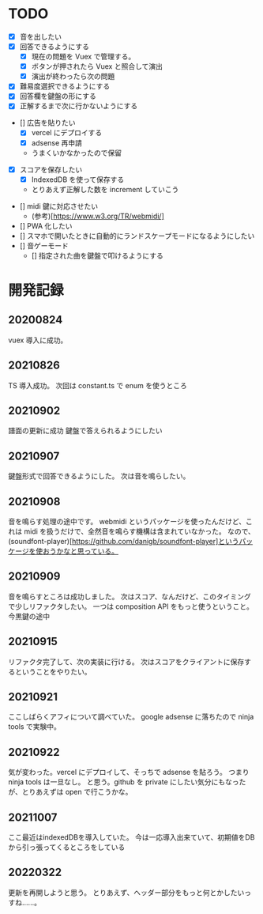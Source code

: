 # TODO

- [x] 音を出したい
- [x] 回答できるようにする
  - [x] 現在の問題を Vuex で管理する。
  - [x] ボタンが押されたら Vuex と照合して演出
  - [x] 演出が終わったら次の問題
- [x] 難易度選択できるようにする
- [x] 回答欄を鍵盤の形にする
- [x] 正解するまで次に行かないようにする
- [] 広告を貼りたい
  - [x] vercel にデプロイする
  - [x] adsense 再申請
  * うまくいかなかったので保留
- [x] スコアを保存したい
  - [x] IndexedDB を使って保存する
  * とりあえず正解した数を increment していこう
- [] midi 鍵に対応させたい
  - (参考)[https://www.w3.org/TR/webmidi/]
- [] PWA 化したい
- [] スマホで開いたときに自動的にランドスケープモードになるようにしたい
- [] 音ゲーモード
  - [] 指定された曲を鍵盤で叩けるようにする

# 開発記録

## 20200824

vuex 導入に成功。

## 20210826

TS 導入成功。
次回は constant.ts で enum を使うところ

## 20210902

譜面の更新に成功
鍵盤で答えられるようにしたい

## 20210907

鍵盤形式で回答できるようにした。
次は音を鳴らしたい。

## 20210908

音を鳴らす処理の途中です。
webmidi というパッケージを使ったんだけど、これは midi を扱うだけで、全然音を鳴らす機構は含まれていなかった。
なので、(soundfont-player)[https://github.com/danigb/soundfont-player]というパッケージを使おうかなと思っている。

## 20210909

音を鳴らすところは成功しました。
次はスコア、なんだけど、このタイミングで少しリファクタしたい。
一つは composition API をもっと使うということ。
今黒鍵の途中

## 20210915

リファクタ完了して、次の実装に行ける。
次はスコアをクライアントに保存するということをやりたい。

## 20210921

ここしばらくアフィについて調べていた。
google adsense に落ちたので ninja tools で実験中。

## 20210922

気が変わった。vercel にデプロイして、そっちで adsense を貼ろう。
つまり ninja tools は一旦なし。
と思う。github を private にしたい気分にもなったが、とりあえずは open で行こうかな。

## 20211007

ここ最近はindexedDBを導入していた。
今は一応導入出来ていて、初期値をDBから引っ張ってくるところをしている

## 20220322

更新を再開しようと思う。
とりあえず、ヘッダー部分をもっと何とかしたいっすね......。